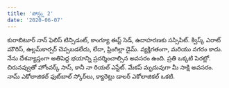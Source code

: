 ```yaml
---
title: 'పోస్ట్లు 2'
date: '2020-06-07'
---
```


కురాబిటూర్ నాన్ ఫెలిస్ టిన్సిడంట్, కాంగ్యూ ఈస్ట్ సెడ్, ఉదాహరణకు సస్సిపిట్. క్విస్క్ ఎరాట్ మౌరిస్, ఉల్లమ్‌కార్పర్ చెప్పబడలేదు, లేదా, ఫ్రింగిల్లా డైమ్. వ్యక్తిగతంగా, మరియు నగరం కాదు. నేను దేశవ్యాప్తంగా అతిపెద్ద భయాన్ని ప్రదర్శించాల్సిన అవసరం ఉంది. ప్రతి ఒక్కటి పెరట్లో. చిరునవ్వుతో హోంవర్క్ సాస్, కానీ నా రియల్ ఎస్టేట్. మేకప్ మృదువుగా మీ సాక్షి అవసరం. నామ్ ఎకోలాజికల్ ఫుట్‌బాల్ స్కోర్‌లు, క్యారెట్లు డాలర్ ఎకోలాజికల్ ఒకటి.
